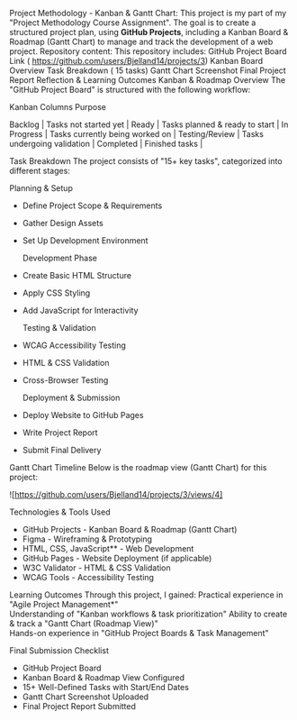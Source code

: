 Project Methodology - Kanban & Gantt Chart:
This project is my part of my "Project Methodology Course Assignment". 
The goal is to create a structured project plan, using **GitHub Projects**, including a Kanban Board & Roadmap (Gantt Chart) to manage and track the development of a web project.
Repository content:
This repository includes:
GitHub Project Board Link ( https://github.com/users/Bjelland14/projects/3)
Kanban Board Overview
Task Breakdown ( 15 tasks)
Gantt Chart Screenshot
Final Project Report
Reflection & Learning Outcomes
Kanban & Roadmap Overview
The "GitHub Project Board" is structured with the following workflow:

Kanban Columns Purpose

 Backlog | Tasks not started yet |
 Ready | Tasks planned & ready to start |
 In Progress | Tasks currently being worked on |
 Testing/Review | Tasks undergoing validation |
 Completed | Finished tasks |



 Task Breakdown
 The project consists of "15+ key tasks", categorized into different stages:

   Planning & Setup
-  Define Project Scope & Requirements
-  Gather Design Assets
-  Set Up Development Environment

   Development Phase
-  Create Basic HTML Structure
-  Apply CSS Styling
-  Add JavaScript for Interactivity

   Testing & Validation
- WCAG Accessibility Testing
- HTML & CSS Validation
- Cross-Browser Testing

  Deployment & Submission
- Deploy Website to GitHub Pages
- Write Project Report
- Submit Final Delivery



 Gantt Chart Timeline
Below is the roadmap view (Gantt Chart) for this project:  

![https://github.com/users/Bjelland14/projects/3/views/4]



 Technologies & Tools Used
- GitHub Projects - Kanban Board & Roadmap (Gantt Chart)
- Figma - Wireframing & Prototyping
- HTML, CSS, JavaScript** - Web Development
- GitHub Pages - Website Deployment (if applicable)
- W3C Validator - HTML & CSS Validation
- WCAG Tools - Accessibility Testing


 Learning Outcomes
 Through this project, I gained:
 Practical experience in "Agile Project Management*"  
 Understanding of "Kanban workflows & task prioritization" 
 Ability to create & track a "Gantt Chart (Roadmap View)"  
 Hands-on experience in "GitHub Project Boards & Task Management"  



   Final Submission Checklist
 - GitHub Project Board   
 - Kanban Board & Roadmap View Configured
 - 15+ Well-Defined Tasks with Start/End Dates  
 - Gantt Chart Screenshot Uploaded  
 - Final Project Report Submitted
